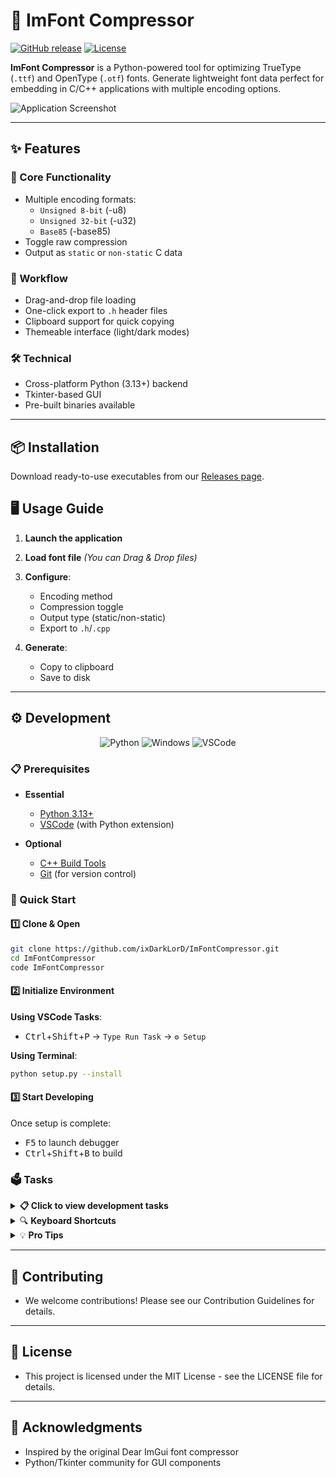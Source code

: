 # 🎨 ImFont Compressor

[![GitHub release](https://img.shields.io/github/v/release/ixDarkLorD/ImFontCompressor?style=for-the-badge)](https://github.com/ixDarkLorD/ImFontCompressor/releases)
[![License](https://img.shields.io/github/license/ixDarkLorD/ImFontCompressor?style=for-the-badge)](https://github.com/ixDarkLorD/ImFontCompressor/blob/main/LICENSE)

**ImFont Compressor** is a Python-powered tool for optimizing TrueType (`.ttf`) and OpenType (`.otf`) fonts. Generate lightweight font data perfect for embedding in C/C++ applications with multiple encoding options.

![Application Screenshot](https://i.imgur.com/JRDozvU.png)

---

## ✨ Features

### 🔧 Core Functionality

- Multiple encoding formats:
  - `Unsigned 8-bit` (-u8)
  - `Unsigned 32-bit` (-u32)
  - `Base85` (-base85)
- Toggle raw compression
- Output as `static` or `non-static` C data

### 🚀 Workflow

- Drag-and-drop file loading
- One-click export to `.h` header files
- Clipboard support for quick copying
- Themeable interface (light/dark modes)

### 🛠️ Technical

- Cross-platform Python (3.13+) backend
- Tkinter-based GUI
- Pre-built binaries available

---

## 📦 Installation

Download ready-to-use executables from our [Releases page](https://github.com/ixDarkLorD/ImFontCompressor/releases).

## 🖥️ Usage Guide

1. **Launch the application**
2. **Load font file** _(You can Drag & Drop files)_
3. **Configure**:

   - Encoding method
   - Compression toggle
   - Output type (static/non-static)
   - Export to `.h`/`.cpp`

4. **Generate**:
   - Copy to clipboard
   - Save to disk

---

## ⚙️ Development

<div align="center" style="margin: 10px 0"> <img src="https://img.shields.io/badge/Python-3.13+-3776AB?logo=python&logoColor=white" alt="Python"> <img src="https://img.shields.io/badge/Platform-Windows-0078D6?logo=windows&logoColor=white" alt="Windows"> <img src="https://img.shields.io/badge/IDE-VSCode-007ACC?logo=visual-studio-code&logoColor=white" alt="VSCode"> </div>

### 📋 Prerequisites

<div class="prereq-grid">

- **Essential**

  - [Python 3.13+](https://www.python.org/downloads/)
  - [VSCode](https://code.visualstudio.com/) (with Python extension)

- **Optional**
  - [C++ Build Tools](https://visualstudio.microsoft.com/visual-cpp-build-tools/)
  - [Git](https://git-scm.com/) (for version control)

</div>

### 🚀 Quick Start

#### 1️⃣ Clone & Open

```bash
git clone https://github.com/ixDarkLorD/ImFontCompressor.git
cd ImFontCompressor
code ImFontCompressor
```

#### 2️⃣ Initialize Environment

**Using VSCode Tasks**:

- <kbd>Ctrl</kbd>+<kbd>Shift</kbd>+<kbd>P</kbd> → `Type Run Task` → `⚙️ Setup`

**Using Terminal**:

```bash
python setup.py --install
```

#### 3️⃣ Start Developing

Once setup is complete:

- <kbd>F5</kbd> to launch debugger
- <kbd>Ctrl</kbd>+<kbd>Shift</kbd>+<kbd>B</kbd> to build

### 🗳️ Tasks

<details>
<summary><strong>📋 Click to view development tasks</strong></summary>
<div class="task-grid" style="margin-top: 15px;">

| Task                   | Description                                                                                                    | How to Run                                                                                                                   |
| ---------------------- | -------------------------------------------------------------------------------------------------------------- | ---------------------------------------------------------------------------------------------------------------------------- |
| **Setup**              | Initial environment configuration                                                                              | **Terminal**: `python setup.py --install`<br>**VSCode**: `Run Task → Setup`                                                  |
| **Build**              | Create standalone executable                                                                                   | **Terminal**: `python utils/build_exe.py`<br>**VSCode**: <kbd>Ctrl</kbd>+<kbd>Shift</kbd>+<kbd>B</kbd> or `Run Task → Build` |
| **Release**            | Upload latest build to GitHub Releases                                                                         | **Terminal**: `python utils/upload_release.py`<br>**VSCode**: `Run Task → Release`                                           |
| **Build & Release**    | Runs the full pipeline: builds the application and uploads it                                                  | **Terminal**: `python utils/upload_release.py`<br>**VSCode**: `Run Task → Release`                                           |
| **Compile Compressor** | Compile 'binary_to_compressed_c.cpp' into a standalone compressor executable                                   | **Terminal**: `g++ data/binary_to_compressed_c.cpp`<br>**VSCode**: `Run Task → Build Compressor`                             |
| **Force Setup**        | Performs a full environment reset and reinstall. Use this if you encounter setup issues or need a clean slate. | **Terminal**: `g++ data/binary_to_compressed_c.cpp`<br>**VSCode**: `Run Task → Build Compressor`                             |

</div>
</details>

<details>
<summary>🔍 <strong>Keyboard Shortcuts</strong></summary>

- <kbd>F5</kbd>: Start debugging
- <kbd>Ctrl</kbd>+<kbd>Shift</kbd>+<kbd>B</kbd>: Build executable
- <kbd>Ctrl</kbd>+<kbd>Shift</kbd>+<kbd>T</kbd>: Build and Upload executable
- <kbd>Ctrl</kbd>+<kbd>Shift</kbd>+<kbd>P</kbd> → "Run Task": Access all tasks
</details>

<details>
<summary>💡 <strong>Pro Tips</strong></summary>

1. Use `Force Setup task` or `setup.py --force` to completely rebuild virtual environment
2. Install these VSCode extensions for better experience:
   - [Python](https://marketplace.visualstudio.com/items?itemName=ms-python.python)
   - [C++](https://marketplace.visualstudio.com/items?itemName=ms-vscode.cpptools)
3. Set `GITHUB_TOKEN` environment variable for release tasks
4. Check `.vscode/tasks.json` for advanced task configurations
</details>

---

## 🤝 Contributing

- We welcome contributions! Please see our Contribution Guidelines for details.

---

## 📜 License

- This project is licensed under the MIT License - see the LICENSE file for details.

---

## 🙏 Acknowledgments

- Inspired by the original Dear ImGui font compressor
- Python/Tkinter community for GUI components
